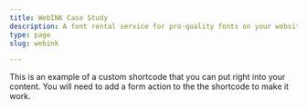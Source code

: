 ```yaml
---
title: WebINK Case Study
description: A font rental service for pro-quality fonts on your website.
type: page
slug: webink

---
```


This is an example of a custom shortcode that you can put right into your content. You will need to add a form action to the the shortcode to make it work.